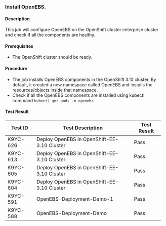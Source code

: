 ### Install OpenEBS.

#### Description

This job will configure OpenEBS on the OpenShift cluster enterprise cluster and check if all the components are healthy.

#### Prerequisites

- The OpenShift cluster should be ready.

#### Procedure

- The job installs OpenEBS components in the OpenShift 3.10 cluster. By default, it created a new namespace called OpenEBS and installs the resources/objects inside that namespace.
- Check if all the OpenEBS components are installed using kubectl command `kubectl get pods -n openebs`

#### Test Result
 | Test ID |   Test Description               | Test Result   |
 |---------|---------------------------| --------------|
|     K9YC-626                    |  Deploy OpenEBS in OpenShift-EE-3.10 Cluster           | Pass  |
|     K9YC-613                    |  Deploy OpenEBS in OpenShift-EE-3.10 Cluster           | Pass  |
|     K9YC-605                    |  Deploy OpenEBS in OpenShift-EE-3.10 Cluster           | Pass  |
|     K9YC-604                    |  Deploy OpenEBS in OpenShift-EE-3.10 Cluster           | Pass  |
|     K9YC-591                    |  OpenEBS-Deployment-Demo-1           | Pass  |
 |    K9YC-588   |  OpenEBS-Deployment-Demo           |  Pass     |

